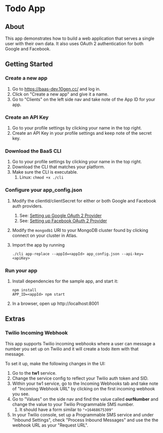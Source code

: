 # Todo App

## About
This app demonstrates how to build a web application that serves a single user with their own data. It also uses OAuth 2 authentication for both Google and Facebook.

## Getting Started

### Create a new app
1. Go to https://baas-dev.10gen.cc/ and log in.
2. Click on "Create a new app" and give it a name.
3. Go to "Clients" on the left side nav and take note of the App ID for your app.

### Create an API Key
1. Go to your profile settings by clicking your name in the top right.
2. Create an API Key in your profile settings and keep note of the secret key.

### Download the BaaS CLI
1. Go to your profile settings by clicking your name in the top right.
2. Download the CLI that matches your platform.
3. Make sure the CLI is executable.
	1. Linux: `chmod +x ./cli`

### Configure your app_config.json
1. Modify the clientId/clientSecret for either or both Google and Facebook auth providers.
	1. See: [Setting up Google OAuth 2 Provider](https://docs-mongodb-org-staging.s3.amazonaws.com/baas/draft-wip/authentication.html#google-authentication)
	2. See: [Setting up Facebook OAuth 2 Provider](https://docs-mongodb-org-staging.s3.amazonaws.com/baas/draft-wip/authentication.html#facebook-authentication)
2. Modify the `mongodb1` URI to your MongoDB cluster found by clicking connect on your cluster in Atlas.
3. Import the app by running

	```
	./cli app-replace --appId=<appId> app_config.json --api-key=<apiKey>
	```

### Run your app
1. Install dependencies for the sample app, and start it:

	```
	npm install
	APP_ID=<appId> npm start
	```

2. In a browser, open up http://localhost:8001

## Extras

### Twilio Incoming Webhook

This app supports Twilio incoming webhooks where a user can message a number you set up on Twilio and it will create a todo item with that message.

To set it up, make the following changes in the UI:

1. Go to the **tw1** service.
2. Change the service config to reflect your Twilio auth token and SID.
3. Within your tw1 service, go to the Incoming Webhooks tab and take note of "Incoming Webhook URL" by clicking on the first incoming webhook you see.
3. Go to "Values" on the side nav and find the value called **ourNumber** and change the value to your Twilio Programmable SMS number.
	1. It should have a form similar to `"+16468675309"`
4. In your Twilio console, set up a Programmable SMS service and under "Inbound Settings", check "Process Inbound Messages" and use the the webhook URL as your "Request URL".

